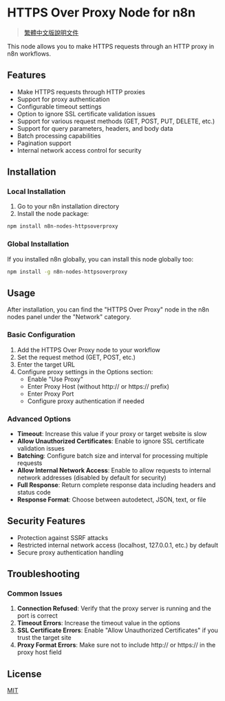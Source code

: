 # HTTPS Over Proxy Node for n8n

> [繁體中文版說明文件](README.zh-TW.md)

This node allows you to make HTTPS requests through an HTTP proxy in n8n workflows.

## Features

- Make HTTPS requests through HTTP proxies
- Support for proxy authentication
- Configurable timeout settings
- Option to ignore SSL certificate validation issues
- Support for various request methods (GET, POST, PUT, DELETE, etc.)
- Support for query parameters, headers, and body data
- Batch processing capabilities
- Pagination support
- Internal network access control for security

## Installation

### Local Installation

1. Go to your n8n installation directory
2. Install the node package:
```bash
npm install n8n-nodes-httpsoverproxy
```

### Global Installation

If you installed n8n globally, you can install this node globally too:

```bash
npm install -g n8n-nodes-httpsoverproxy
```

## Usage

After installation, you can find the "HTTPS Over Proxy" node in the n8n nodes panel under the "Network" category.

### Basic Configuration

1. Add the HTTPS Over Proxy node to your workflow
2. Set the request method (GET, POST, etc.)
3. Enter the target URL
4. Configure proxy settings in the Options section:
   - Enable "Use Proxy"
   - Enter Proxy Host (without http:// or https:// prefix)
   - Enter Proxy Port
   - Configure proxy authentication if needed

### Advanced Options

- **Timeout**: Increase this value if your proxy or target website is slow
- **Allow Unauthorized Certificates**: Enable to ignore SSL certificate validation issues
- **Batching**: Configure batch size and interval for processing multiple requests
- **Allow Internal Network Access**: Enable to allow requests to internal network addresses (disabled by default for security)
- **Full Response**: Return complete response data including headers and status code
- **Response Format**: Choose between autodetect, JSON, text, or file

## Security Features

- Protection against SSRF attacks
- Restricted internal network access (localhost, 127.0.0.1, etc.) by default
- Secure proxy authentication handling

## Troubleshooting

### Common Issues

1. **Connection Refused**: Verify that the proxy server is running and the port is correct
2. **Timeout Errors**: Increase the timeout value in the options
3. **SSL Certificate Errors**: Enable "Allow Unauthorized Certificates" if you trust the target site
4. **Proxy Format Errors**: Make sure not to include http:// or https:// in the proxy host field

## License

[MIT](LICENSE)
